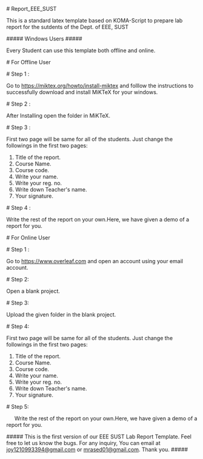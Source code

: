 ﻿\# Report\_EEE\_SUST

This is a standard latex template based on KOMA-Script to prepare lab report for the sutdents of the Dept. of EEE, SUST



\##### Windows Users #####

Every Student can use this template both offline and online.

\# For Offline User

\# Step 1 :

Go to  https://miktex.org/howto/install-miktex and folllow the instructions to successfully download and install MiKTeX for your windows.

\# Step 2 :

After Installing open the folder in MiKTeX.

\# Step 3 :

First two page will be same for all of the students. Just change the followings in the first two pages:

1. Title of the report.
1. Course Name.
1. Course code.
1. Write your name.
1. Write your reg. no.
1. Write down Teacher's name.
1. Your signature.

\# Step 4 :

Write the rest of the report on your own.Here, we have given a demo of a report for you.



\# For Online User

\# Step 1 :

Go to https://www.overleaf.com and open an account using your email account.

\# Step 2:

Open a blank project.

\# Step 3:

Upload the given folder in the blank project.

\# Step 4:

First two page will be same for all of the students. Just change the followings in the first two pages:

1. Title of the report.
1. Course Name.
1. Course code.
1. Write your name.
1. Write your reg. no.
1. Write down Teacher's name.
1. Your signature.

\# Step 5:

`	`Write the rest of the report on your own.Here, we have given a demo of a report for you.







\##### This is the first version of our EEE SUST Lab Report Template. Feel free to let us know the bugs. For any inquiry, You can email at joy1210993394@gmail.com or mrased01@gmail.com. Thank you. #####
